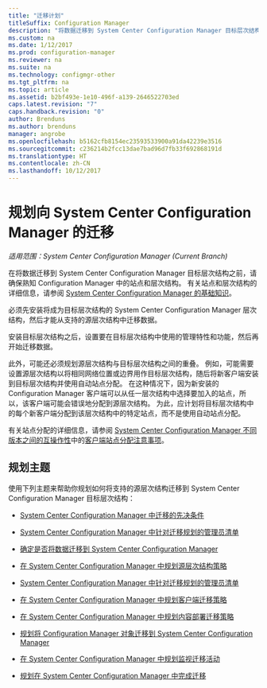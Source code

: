 ```yaml
---
title: "迁移计划"
titleSuffix: Configuration Manager
description: "将数据迁移到 System Center Configuration Manager 目标层次结构之前，了解有关站点和层次结构的信息。"
ms.custom: na
ms.date: 1/12/2017
ms.prod: configuration-manager
ms.reviewer: na
ms.suite: na
ms.technology: configmgr-other
ms.tgt_pltfrm: na
ms.topic: article
ms.assetid: b2bf493e-1e10-496f-a139-2646522703ed
caps.latest.revision: "7"
caps.handback.revision: "0"
author: Brenduns
ms.author: brenduns
manager: angrobe
ms.openlocfilehash: b5162cfb8154ec23593533900a91da42239e3516
ms.sourcegitcommit: c236214b2fcc13dae7bad96d7fb33f692868191d
ms.translationtype: HT
ms.contentlocale: zh-CN
ms.lasthandoff: 10/12/2017
---
```

# <a name="plan-for-migration-to-system-center-configuration-manager"></a>规划向 System Center Configuration Manager 的迁移

*适用范围：System Center Configuration Manager (Current Branch)*

在将数据迁移到 System Center Configuration Manager 目标层次结构之前，请确保熟知 Configuration Manager 中的站点和层次结构。 有关站点和层次结构的详细信息，请参阅 [System Center Configuration Manager 的基础知识](../../core/understand/fundamentals.md)。  

 必须先安装将成为目标层次结构的 System Center Configuration Manager 层次结构，然后才能从支持的源层次结构中迁移数据。  

 安装目标层次结构之后，设置要在目标层次结构中使用的管理特性和功能，然后再开始迁移数据。  

 此外，可能还必须规划源层次结构与目标层次结构之间的重叠。 例如，可能需要设置源层次结构以将相同网络位置或边界用作目标层次结构，随后将新客户端安装到目标层次结构并使用自动站点分配。 在这种情况下，因为新安装的 Configuration Manager 客户端可以从任一层次结构中选择要加入的站点，所以，该客户端可能会错误地分配到源层次结构。 为此，应计划将目标层次结构中的每个新客户端分配到该层次结构中的特定站点，而不是使用自动站点分配。  

 有关站点分配的详细信息，请参阅 [System Center Configuration Manager 不同版本之间的互操作性](../../core/plan-design/hierarchy/interoperability-between-different-versions.md)中的[客户端站点分配注意事项](../../core/plan-design/hierarchy/interoperability-between-different-versions.md#BKMK_SupConfigSiteAssignment)。  

## <a name="plan-topics"></a>规划主题  
 使用下列主题来帮助你规划如何将支持的源层次结构迁移到 System Center Configuration Manager 目标层次结构：

-   [System Center Configuration Manager 中迁移的先决条件](../../core/migration/prerequisites-for-migration.md)  

-   [System Center Configuration Manager 中针对迁移规划的管理员清单](../../core/migration/administrator-checklists-for-migration-planning.md)  

-   [确定是否将数据迁移到 System Center Configuration Manager](../../core/migration/determine-whether-to-migrate-data.md)  

-   [在 System Center Configuration Manager 中规划源层次结构策略](../../core/migration/planning-a-source-hierarchy-strategy.md)  

-   [System Center Configuration Manager 中针对迁移规划的管理员清单](../../core/migration/administrator-checklists-for-migration-planning.md)  

-   [在 System Center Configuration Manager 中规划客户端迁移策略](../../core/migration/planning-a-client-migration-strategy.md)  

-   [在 System Center Configuration Manager 中规划内容部署迁移策略](../../core/migration/planning-a-content-deployment-migration-strategy.md)  

-   [规划将 Configuration Manager 对象迁移到 System Center Configuration Manager](../../core/migration/planning-for-the-migration-of-objects.md)  

-   [在 System Center Configuration Manager 中规划监视迁移活动](../../core/migration/planning-to-monitor-migration-activity.md)  

-   [规划在 System Center Configuration Manager 中完成迁移](../../core/migration/planning-to-complete-migration.md)  

